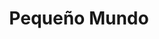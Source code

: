 ---
title: "Pequeño Mundo"
url: /san-jose/pequeno-mundo-paseo-de-la-segunda-republica/
shop: grandes almacenes
---